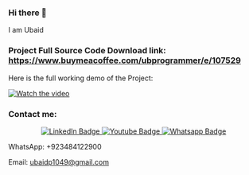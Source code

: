 ### Hi there 👋

I am Ubaid

### Project Full Source Code Download link: https://www.buymeacoffee.com/ubprogrammer/e/107529

Here is the full working demo of the Project:

[![Watch the video](https://img.youtube.com/vi/si-6jJaLQUI/0.jpg)](https://www.youtube.com/watch?v=si-6jJaLQUI&list=PLjowWp9YgJdqtHH5z7nFLPRHVduZD6Z3f&index=10)

### Contact me:

<div id="header" align="center">
  <div id="badges">
    <a href="https://www.linkedin.com/in/ubaidahmadceh/">
      <img src="https://img.shields.io/badge/LinkedIn-blue?style=for-the-badge&logo=linkedin&logoColor=white" alt="LinkedIn Badge"/>
    </a>
    <a href="https://www.youtube.com/channel/UCtIKyejnNPYaEXB5sgYADlg">
      <img src="https://img.shields.io/badge/YouTube-red?style=for-the-badge&logo=youtube&logoColor=white" alt="Youtube Badge"/>
    </a>
    <a href="https://wa.me/923484122900">
      <img src="https://img.shields.io/badge/Whatsapp-darkgreen?style=for-the-badge&logo=whatsapp&logoColor=white" alt="Whatsapp Badge"/>
    </a>
  </div>
</div>

WhatsApp: +923484122900

Email: ubaidp1049@gmail.com
